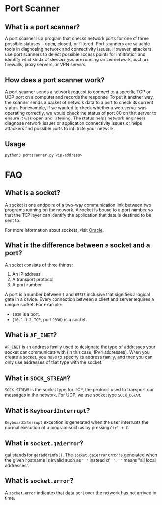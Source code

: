 # Port Scanner #

## What is a port scanner? ##

A port scanner is a program that checks network ports for one of three possible statuses – open, closed, or filtered. Port scanners are valuable tools in diagnosing network and connectivity issues. However, attackers use port scanners to detect possible access points for infiltration and identify what kinds of devices you are running on the network, such as firewalls, proxy servers, or VPN servers.

## How does a port scanner work? ##

A port scanner sends a network request to connect to a specific TCP or UDP port on a computer and records the response. To put it another way, the scanner sends a packet of network data to a port to check its current status. For example, if we wanted to check whether a web server was operating correctly, we would check the status of port 80 on that server to ensure it was open and listening. The status helps network engineers diagnose network issues or application connectivity issues or helps attackers find possible ports to infiltrate your network.

## Usage ##

```python3 portscanner.py <ip-address>```

# FAQ #

## What is a socket? ##

A socket is one endpoint of a two-way communication link between two programs running on the network. A socket is bound to a port number so that the TCP layer can identify the application that data is destined to be sent to.

For more information about sockets, visit [Oracle](https://docs.oracle.com/javase/tutorial/networking/sockets/definition.html).

## What is the difference between a socket and a port? ##

A socket consists of three things:

  1. An IP address
  2. A transport protocol
  3. A port number

A port is a number between `1` and `65535` inclusive that signifies a logical gate in a device. Every connection between a client and server requires a unique socket. For example:

  - `1030` is a port.
  - (`10.1.1.2`, `TCP`, port `1030`) is a socket.

## What is `AF_INET`? ##

`AF_INET` is an address family used to designate the type of addresses your socket can communicate with (in this case, IPv4 addresses). When you create a socket, you have to specify its address family, and then you can only use addresses of that type with the socket.

## What is `SOCK_STREAM`? ##

`SOCK_STREAM` is the socket type for TCP, the protocol used to transport our messages in the network. For UDP, we use socket type `SOCK_DGRAM`*.*

## What is `KeyboardInterrupt`? ##

`KeyboardInterrupt`  exception is generated when the user interrupts the normal execution of a program such as by pressing `Ctrl + C`.

## What is `socket.gaierror`? ##

gai stands for `getaddrinfo()`. The `socket.gaierror` error is generated when the given hostname is invalid such as `' '` instead of `''`. `''` means "all local addresses".

## What is `socket.error`? ##

A `socket.error` indicates that data sent over the network has not arrived in time.
